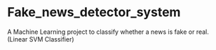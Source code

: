 # Fake_news_detector_system
A Machine Learning project to classify whether a news is fake or real. (Linear SVM Classifier)
